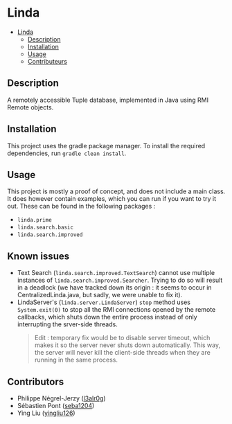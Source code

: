 # Linda

- [Linda](#linda)
  - [Description](#description)
  - [Installation](#installation)
  - [Usage](#usage)
  - [Contributeurs](#contributeurs)

## Description

A remotely accessible Tuple database, implemented in Java using RMI Remote objects.

## Installation

This project uses the gradle package manager. To install the required dependencies, run `gradle clean install`.

## Usage

This project is mostly a proof of concept, and does not include a main class. It does however contain examples, which you can run if you want to try it out.
These can be found in the following packages :
- `linda.prime`
- `linda.search.basic`
- `linda.search.improved`

## Known issues

- Text Search (`linda.search.improved.TextSearch`) cannot use multiple instances of `linda.search.improved.Searcher`. Trying to do so will result in a deadlock (we have tracked down its origin : it seems to occur in CentralizedLinda.java, but sadly, we were unable to fix it).
- LindaServer's (`linda.server.LindaServer`) `stop` method uses `System.exit(0)` to stop all the RMI connections opened by the remote callbacks, which shuts down the entire process instead of only interrupting the srver-side threads.
  > Edit : temporary fix would be to disable server timeout, which makes it so the server never shuts down automatically. This way, the server will never kill the client-side threads when they are running in the same process.

## Contributors

- Philippe Négrel-Jerzy ([l3alr0g](https://github.com/l3alr0g))
- Sébastien Pont ([seba1204](https://github.com/seba1204))
- Ying Liu ([yingliu126](https://github.com/yingliu126))

